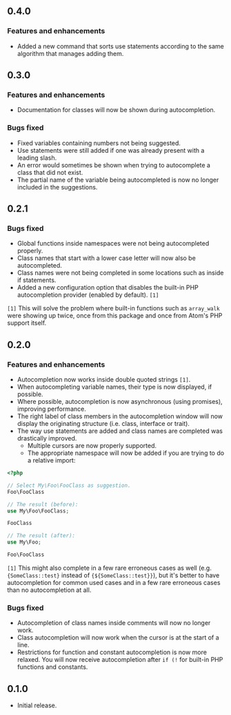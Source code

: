 ## 0.4.0
### Features and enhancements
* Added a new command that sorts use statements according to the same algorithm that manages adding them.

## 0.3.0
### Features and enhancements
* Documentation for classes will now be shown during autocompletion.

### Bugs fixed
* Fixed variables containing numbers not being suggested.
* Use statements were still added if one was already present with a leading slash.
* An error would sometimes be shown when trying to autocomplete a class that did not exist.
* The partial name of the variable being autocompleted is now no longer included in the suggestions.

## 0.2.1
### Bugs fixed
* Global functions inside namespaces were not being autocompleted properly.
* Class names that start with a lower case letter will now also be autocompleted.
* Class names were not being completed in some locations such as inside if statements.
* Added a new configuration option that disables the built-in PHP autocompletion provider (enabled by default). `[1]`

`[1]` This will solve the problem where built-in functions such as `array_walk` were showing up twice, once from this package and once from Atom's PHP support itself.

## 0.2.0
### Features and enhancements
* Autocompletion now works inside double quoted strings `[1]`.
* When autocompleting variable names, their type is now displayed, if possible.
* Where possible, autocompletion is now asynchronous (using promises), improving performance.
* The right label of class members in the autocompletion window will now display the originating structure (i.e. class, interface or trait).
* The way use statements are added and class names are completed was drastically improved.
  * Multiple cursors are now properly supported.
  * The appropriate namespace will now be added if you are trying to do a relative import:

```php
<?php

// Select My\Foo\FooClass as suggestion.
Foo\FooClass

// The result (before):
use My\Foo\FooClass;

FooClass

// The result (after):
use My\Foo;

Foo\FooClass
```

`[1]` This might also complete in a few rare erroneous cases as well (e.g. `{SomeClass::test}` instead of `{${SomeClass::test}}`), but it's better to have autocompletion for common used cases and in a few rare erroneous cases than no autocompletion at all.

### Bugs fixed
* Autocompletion of class names inside comments will now no longer work.
* Class autocompletion will now work when the cursor is at the start of a line.
* Restrictions for function and constant autocompletion is now more relaxed. You will now receive autocompletion after `if (!` for built-in PHP functions and constants.

## 0.1.0
* Initial release.
